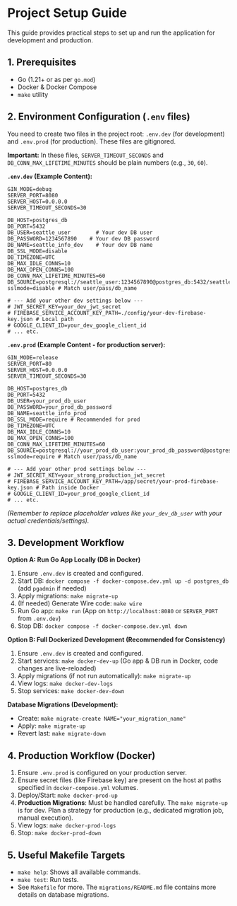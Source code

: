 # Project Setup Guide

This guide provides practical steps to set up and run the application for development and production.

## 1. Prerequisites

- Go (1.21+ or as per `go.mod`)
- Docker & Docker Compose
- `make` utility

## 2. Environment Configuration (`.env` files)

You need to create two files in the project root: `.env.dev` (for development) and `.env.prod` (for production). These files are gitignored.

**Important:** In these files, `SERVER_TIMEOUT_SECONDS` and `DB_CONN_MAX_LIFETIME_MINUTES` should be plain numbers (e.g., `30`, `60`).

**`.env.dev` (Example Content):**
```env
GIN_MODE=debug
SERVER_PORT=8080
SERVER_HOST=0.0.0.0
SERVER_TIMEOUT_SECONDS=30

DB_HOST=postgres_db
DB_PORT=5432
DB_USER=seattle_user        # Your dev DB user
DB_PASSWORD=1234567890    # Your dev DB password
DB_NAME=seattle_info_dev    # Your dev DB name
DB_SSL_MODE=disable
DB_TIMEZONE=UTC
DB_MAX_IDLE_CONNS=10
DB_MAX_OPEN_CONNS=100
DB_CONN_MAX_LIFETIME_MINUTES=60
DB_SOURCE=postgresql://seattle_user:1234567890@postgres_db:5432/seattle_info_dev?sslmode=disable # Match user/pass/db_name

# --- Add your other dev settings below ---
# JWT_SECRET_KEY=your_dev_jwt_secret
# FIREBASE_SERVICE_ACCOUNT_KEY_PATH=./config/your-dev-firebase-key.json # Local path
# GOOGLE_CLIENT_ID=your_dev_google_client_id
# ... etc.
```

**`.env.prod` (Example Content - for production server):**
```env
GIN_MODE=release
SERVER_PORT=80
SERVER_HOST=0.0.0.0
SERVER_TIMEOUT_SECONDS=30

DB_HOST=postgres_db
DB_PORT=5432
DB_USER=your_prod_db_user
DB_PASSWORD=your_prod_db_password
DB_NAME=seattle_info_prod
DB_SSL_MODE=require # Recommended for prod
DB_TIMEZONE=UTC
DB_MAX_IDLE_CONNS=10
DB_MAX_OPEN_CONNS=100
DB_CONN_MAX_LIFETIME_MINUTES=60
DB_SOURCE=postgresql://your_prod_db_user:your_prod_db_password@postgres_db:5432/seattle_info_prod?sslmode=require # Match user/pass/db_name

# --- Add your other prod settings below ---
# JWT_SECRET_KEY=your_strong_production_jwt_secret
# FIREBASE_SERVICE_ACCOUNT_KEY_PATH=/app/secret/your-prod-firebase-key.json # Path inside Docker
# GOOGLE_CLIENT_ID=your_prod_google_client_id
# ... etc.
```
*(Remember to replace placeholder values like `your_dev_db_user` with your actual credentials/settings).*

## 3. Development Workflow

**Option A: Run Go App Locally (DB in Docker)**
1.  Ensure `.env.dev` is created and configured.
2.  Start DB: `docker compose -f docker-compose.dev.yml up -d postgres_db` (add `pgadmin` if needed)
3.  Apply migrations: `make migrate-up`
4.  (If needed) Generate Wire code: `make wire`
5.  Run Go app: `make run` (App on `http://localhost:8080` or `SERVER_PORT` from `.env.dev`)
6.  Stop DB: `docker compose -f docker-compose.dev.yml down`

**Option B: Full Dockerized Development (Recommended for Consistency)**
1.  Ensure `.env.dev` is created and configured.
2.  Start services: `make docker-dev-up` (Go app & DB run in Docker, code changes are live-reloaded)
3.  Apply migrations (if not run automatically): `make migrate-up`
4.  View logs: `make docker-dev-logs`
5.  Stop services: `make docker-dev-down`

**Database Migrations (Development):**
- Create: `make migrate-create NAME="your_migration_name"`
- Apply: `make migrate-up`
- Revert last: `make migrate-down`

## 4. Production Workflow (Docker)

1.  Ensure `.env.prod` is configured on your production server.
2.  Ensure secret files (like Firebase key) are present on the host at paths specified in `docker-compose.yml` volumes.
3.  Deploy/Start: `make docker-prod-up`
4.  **Production Migrations**: Must be handled carefully. The `make migrate-up` is for dev. Plan a strategy for production (e.g., dedicated migration job, manual execution).
5.  View logs: `make docker-prod-logs`
6.  Stop: `make docker-prod-down`

## 5. Useful Makefile Targets

- `make help`: Shows all available commands.
- `make test`: Run tests.
- See `Makefile` for more.
The `migrations/README.md` file contains more details on database migrations.
